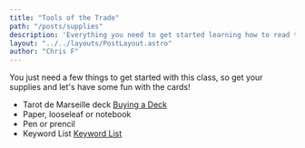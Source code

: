 ```yaml
---
title: "Tools of the Trade"
path: "/posts/supplies"
description: 'Everything you need to get started learning how to read the tarot.'
layout: "../../layouts/PostLayout.astro"
author: "Chris F"
---
```


You just need a few things to get started with this class, so get your supplies and let's have some fun with the cards!

- Tarot de Marseille deck [Buying a Deck](/posts/buying-a-deck)
- Paper, looseleaf or notebook
- Pen or prencil
- Keyword List [Keyword List](/)